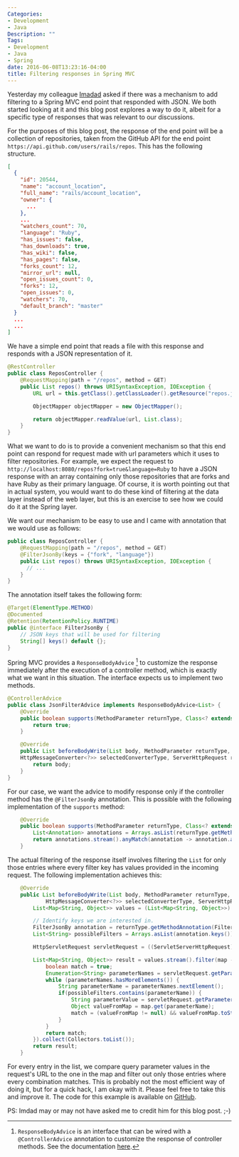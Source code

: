 ```yaml
---
Categories:
- Development
- Java
Description: ""
Tags:
- Development
- Java
- Spring
date: 2016-06-08T13:23:16-04:00
title: Filtering responses in Spring MVC
---
```


Yesterday my colleague [Imadad](https://twitter.com/imdhmd) asked if there was a mechanism to add filtering to a Spring MVC end point that responded with JSON. We both started looking at it and this blog post explores a way to do it, albeit for a specific type of responses that was relevant to our discussions.

<!--more-->
For the purposes of this blog post, the response of the end point will be a collection of repositories, taken from the GitHub API for the end point `https://api.github.com/users/rails/repos`. This has the following structure.

```json
[
  {
    "id": 20544,
    "name": "account_location",
    "full_name": "rails/account_location",
    "owner": {
      ...
    },
    ...
    "watchers_count": 70,
    "language": "Ruby",
    "has_issues": false,
    "has_downloads": true,
    "has_wiki": false,
    "has_pages": false,
    "forks_count": 12,
    "mirror_url": null,
    "open_issues_count": 0,
    "forks": 12,
    "open_issues": 0,
    "watchers": 70,
    "default_branch": "master"
  }
  ...
  ...
]
```

We have a simple end point that reads a file with this response and responds with a JSON representation of it.

```java
@RestController
public class ReposController {
    @RequestMapping(path = "/repos", method = GET)
    public List repos() throws URISyntaxException, IOException {
        URL url = this.getClass().getClassLoader().getResource("repos.json").toURI().toURL();

        ObjectMapper objectMapper = new ObjectMapper();

        return objectMapper.readValue(url, List.class);
    }
}
```

What we want to do is to provide a convenient mechanism so that this end point can respond for request made with url parameters which it uses to filter repositories. For example, we expect the request to `http://localhost:8080/repos?fork=true&language=Ruby` to have a JSON response with an array containing only those repositories that are forks and have Ruby as their primary language. Of course, it is worth pointing out that in actual system, you would want to do these kind of filtering at the data layer instead of the web layer, but this is an exercise to see how we could do it at the Spring layer.

We want our mechanism to be easy to use and I came with annotation that we would use as follows:

```java
public class ReposController {
    @RequestMapping(path = "/repos", method = GET)
    @FilterJsonBy(keys = {"fork", "language"})
    public List repos() throws URISyntaxException, IOException {
      // ...
    }
}
```

The annotation itself takes the following form:

```java
@Target(ElementType.METHOD)
@Documented
@Retention(RetentionPolicy.RUNTIME)
public @interface FilterJsonBy {
    // JSON keys that will be used for filtering
    String[] keys() default {};
}
```

Spring MVC provides a `ResponseBodyAdvice` [^1] to customize the response immediately after the execution of a controller method, which is exactly what we want in this situation. The interface expects us to implement two methods.

```java
@ControllerAdvice
public class JsonFilterAdvice implements ResponseBodyAdvice<List> {
    @Override
    public boolean supports(MethodParameter returnType, Class<? extends HttpMessageConverter<?>> converterType) {
        return true;
    }

    @Override
    public List beforeBodyWrite(List body, MethodParameter returnType, MediaType selectedContentType, Class<? extends
    HttpMessageConverter<?>> selectedConverterType, ServerHttpRequest request, ServerHttpResponse response) {
        return body;
    }
}

```

For our case, we want the advice to modify response only if the controller method has the `@FilterJsonBy` annotation. This is possible with the following implementation of the `supports` method:

```java
    @Override
    public boolean supports(MethodParameter returnType, Class<? extends HttpMessageConverter<?>> converterType) {
        List<Annotation> annotations = Arrays.asList(returnType.getMethodAnnotations());
        return annotations.stream().anyMatch(annotation -> annotation.annotationType().equals(FilterJsonBy.class));
    }
```

The actual filtering of the response itself involves filtering the `List` for only those entries where every filter key has values provided in the incoming request. The following implementation achieves this:

```java
    @Override
    public List beforeBodyWrite(List body, MethodParameter returnType, MediaType selectedContentType, Class<? extends
            HttpMessageConverter<?>> selectedConverterType, ServerHttpRequest request, ServerHttpResponse response) {
        List<Map<String, Object>> values = (List<Map<String, Object>>) body;

        // Identify keys we are interested in.
        FilterJsonBy annotation = returnType.getMethodAnnotation(FilterJsonBy.class);
        List<String> possibleFilters = Arrays.asList(annotation.keys());

        HttpServletRequest servletRequest = ((ServletServerHttpRequest) request).getServletRequest();

        List<Map<String, Object>> result = values.stream().filter(map -> {
            boolean match = true;
            Enumeration<String> parameterNames = servletRequest.getParameterNames();
            while (parameterNames.hasMoreElements()) {
                String parameterName = parameterNames.nextElement();
                if(possibleFilters.contains(parameterName)) {
                    String parameterValue = servletRequest.getParameter(parameterName);
                    Object valueFromMap = map.get(parameterName);
                    match = (valueFromMap != null) && valueFromMap.toString().equals(parameterValue.toString());
                }
            }
            return match;
        }).collect(Collectors.toList());
        return result;
    }
```
For every entry in the list, we compare query parameter values in the request's URL to the one in the map and filter out only those entries where every combination matches. This is probably not the most efficient way of doing it, but for a quick hack, I am okay with it. Please feel free to take this and improve it. The code for this example is available on [GitHub](https://github.com/sdqali/spring-json-filter).

PS: Imdad may or may not have asked me to credit him for this blog post. ;-)

[^1]: `ResponseBodyAdvice` is an interface that can be wired with a `@ControllerAdvice` annotation to customize the response of controller methods. See the documentation [here](http://docs.spring.io/spring/docs/current/javadoc-api/org/springframework/web/servlet/mvc/method/annotation/ResponseBodyAdvice.html).
